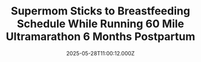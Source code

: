 ---
title: "Supermom Sticks to Breastfeeding Schedule While Running 60 Mile Ultramarathon 6 Months Postpartum"
date: 2025-05-28T11:00:12.000Z
category: Human Kindness
externalLink: "https://www.goodnewsnetwork.org/supermom-sticks-to-breastfeeding-schedule-while-running-60-mile-ultramarathon-6-months-postpartum/"
image: ""
excerpt: "Hoping to get her “sanity and slight insanity” back after giving birth to her first child, a Canadian runner has completed a 60 mile run through Wales just 6 months postpartum. It didn’t get in the way of her duties as a mother, however, and Stephanie Case was determined to breastfeed all along the way. […] The post Supermom Sticks…"
---